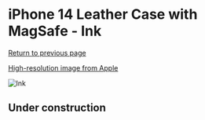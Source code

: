# iPhone 14 Leather Case with MagSafe - Ink

[Return to previous page](/iphone_14)

[High-resolution image from Apple](https://store.storeimages.cdn-apple.com/8756/as-images.apple.com/is/MPP63?wid=4500&hei=4500&fmt=png)

<div style="width: 500px"><img src="/everyphone/MPP63.png" alt="Ink"></div>

## Under construction
